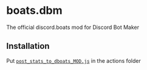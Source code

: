 # boats.dbm
The official discord.boats mod for Discord Bot Maker



## Installation

Put [`post_stats_to_dboats_MOD.js`](https://github.com/DiscordBoats/boats.dbm/blob/master/post_stats_to_dboats_MOD.js) in the actions folder
